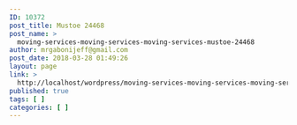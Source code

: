 ```yaml
---
ID: 10372
post_title: Mustoe 24468
post_name: >
  moving-services-moving-services-moving-services-mustoe-24468
author: mrgabonijeff@gmail.com
post_date: 2018-03-28 01:49:26
layout: page
link: >
  http://localhost/wordpress/moving-services-moving-services-moving-services-mustoe-24468/
published: true
tags: [ ]
categories: [ ]
---
```

